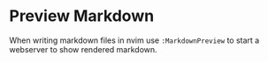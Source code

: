 # Preview Markdown

When writing markdown files in nvim use ``:MarkdownPreview`` to start a webserver to show rendered markdown.
